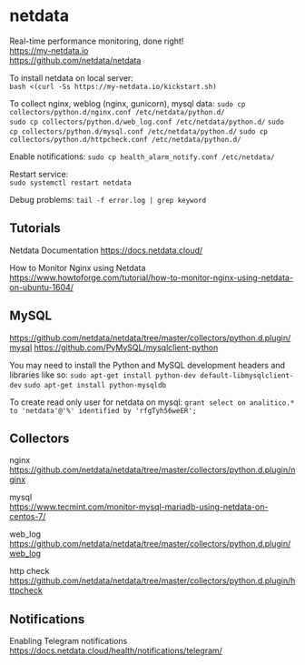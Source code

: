 
# netdata

Real-time performance monitoring, done right!   
https://my-netdata.io  
https://github.com/netdata/netdata   

To install netdata on local server:  
`bash <(curl -Ss https://my-netdata.io/kickstart.sh)`   

To collect nginx, weblog (nginx, gunicorn), mysql data: 
`sudo cp collectors/python.d/nginx.conf /etc/netdata/python.d/`  
`sudo cp collectors/python.d/web_log.conf /etc/netdata/python.d/`
`sudo cp collectors/python.d/mysql.conf /etc/netdata/python.d/`
`sudo cp collectors/python.d/httpcheck.conf /etc/netdata/python.d/`

Enable notifications:
`sudo cp health_alarm_notify.conf /etc/netdata/`

Restart service:   
`sudo systemctl restart netdata`

Debug problems:
`tail -f error.log | grep keyword`

## Tutorials

Netdata Documentation
https://docs.netdata.cloud/

How to Monitor Nginx using Netdata
https://www.howtoforge.com/tutorial/how-to-monitor-nginx-using-netdata-on-ubuntu-1604/

## MySQL

https://github.com/netdata/netdata/tree/master/collectors/python.d.plugin/mysql
https://github.com/PyMySQL/mysqlclient-python

You may need to install the Python and MySQL development headers and libraries like so:
`sudo apt-get install python-dev default-libmysqlclient-dev`
`sudo apt-get install python-mysqldb`

To create read only user for netdata on mysql:
`grant select on analitico.* to 'netdata'@'%' identified by 'rfgTyh56weER';`

## Collectors

nginx    
https://github.com/netdata/netdata/tree/master/collectors/python.d.plugin/nginx   

mysql   
https://www.tecmint.com/monitor-mysql-mariadb-using-netdata-on-centos-7/

web_log
https://github.com/netdata/netdata/tree/master/collectors/python.d.plugin/web_log

http check   
https://github.com/netdata/netdata/tree/master/collectors/python.d.plugin/httpcheck   

## Notifications

Enabling Telegram notifications   
https://docs.netdata.cloud/health/notifications/telegram/   


